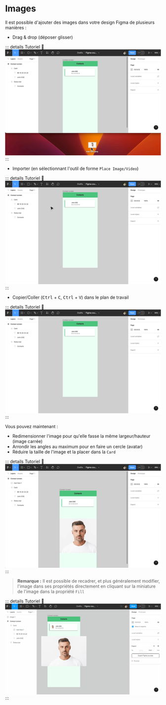 # Images

Il est possible d'ajouter des images dans votre design Figma de plusieurs manières :
- Drag & drop (déposer glisser)

::: details Tutoriel 🎥
![image drag and drop](../../../assets/img/figma/theory/ui-elements/images/image-drag-and-drop.gif)
:::

- Importer (en sélectionnant l'outil de forme `Place Image/Video`)

::: details Tutoriel 🎥
![image import](../../../assets/img/figma/theory/ui-elements/images/image-import.gif)
:::

- Copier/Coller (<kbd>Ctrl</kbd> + <kbd>C</kbd>, <kbd>Ctrl</kbd> + <kbd>V</kbd>) dans le plan de travail

::: details Tutoriel 🎥
![image copy and paste](../../../assets/img/figma/theory/ui-elements/images/image-copy-and-paste.gif)
:::

Vous pouvez maintenant : 
- Redimensionner l'image pour qu'elle fasse la même largeur/hauteur (image carrée)
- Arrondir les angles au maximum pour en faire un cercle (avatar)
- Réduire la taille de l'image et la placer dans la `Card`

::: details Tutoriel 🎥
![image resizing](../../../assets/img/figma/theory/ui-elements/images/image-resizing.gif)
:::

> **Remarque :** Il est possible de recadrer, et plus généralement modifier, l'image dans ses propriétés directement en cliquant sur la miniature de l'image dans la propriété `Fill`

::: details Tutoriel 🎥
![image properties](../../../assets/img/figma/theory/ui-elements/images/image-properties.gif)
:::